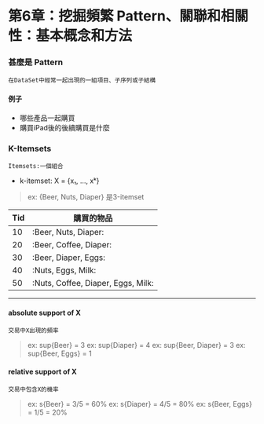 # 第6章：挖掘頻繁 Pattern、關聯和相關性：基本概念和方法

### 甚麼是 Pattern
`在DataSet中經常一起出現的一組項目、子序列或子結構`
#### 例子
* 哪些產品一起購買
* 購買iPad後的後續購買是什麼

### K-Itemsets
`Itemsets:一個組合`
* k-itemset: X = {x₁, ..., xᵏ}
> ex: {Beer, Nuts, Diaper} 是3-itemset

|Tid|購買的物品|
|---|---|
|10|:Beer, Nuts, Diaper:|
|20|:Beer, Coffee, Diaper:|
|30|:Beer, Diaper, Eggs:|
|40|:Nuts, Eggs, Milk:|
|50|:Nuts, Coffee, Diaper, Eggs, Milk:|
***

#### **absolute** support of X
`交易中X出現的頻率`
> ex: sup{Beer} = 3
> ex: sup{Diaper} = 4
> ex: sup{Beer, Diaper} = 3
> ex: sup{Beer, Eggs} = 1

#### **relative** support of X
`交易中包含X的機率`
> ex: s{Beer} = 3/5 = 60%
> ex: s{Diaper} = 4/5 = 80%
> ex: s{Beer, Eggs} = 1/5 = 20%
